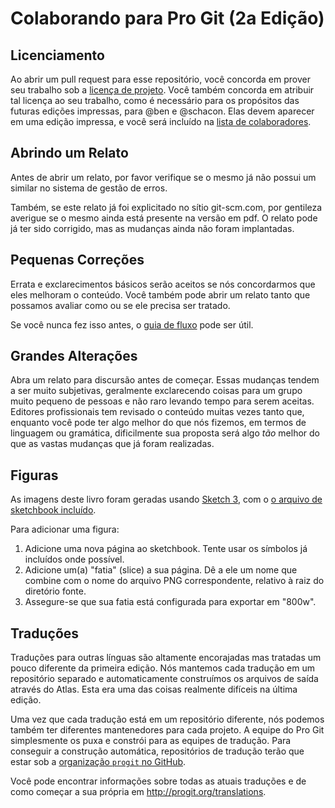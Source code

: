 # Colaborando para Pro Git (2a Edição)


## Licenciamento

Ao abrir um pull request para esse repositório, você concorda em prover seu trabalho sob a [licença de projeto](LICENSE.asc).
Você também concorda em atribuir tal licença ao seu trabalho, como é necessário para os propósitos das futuras edições impressas, para @ben e @schacon.
Elas devem aparecer em uma edição impressa, e você será incluído na [lista de colaboradores](book/contributors.asc).

## Abrindo um Relato

Antes de abrir um relato, por favor verifique se o mesmo já não possui um similar no sistema de gestão de erros.

Também, se este relato já foi explicitado no sítio git-scm.com, por gentileza averigue se o mesmo ainda está presente na versão em pdf. O relato pode já ter sido corrigido, mas as mudanças ainda não foram implantadas.

## Pequenas Correções

Errata e exclarecimentos básicos serão aceitos se nós concordarmos que eles melhoram o conteúdo. Você também pode abrir um relato tanto que possamos avaliar como ou se ele precisa ser tratado.

Se você nunca fez isso antes, o [guia de fluxo](https://guides.github.com/introduction/flow/) pode ser útil.

## Grandes Alterações

Abra um relato para discursão antes de começar. Essas mudanças tendem a ser muito subjetivas, geralmente exclarecendo coisas para um grupo muito pequeno de pessoas e não raro levando tempo para serem aceitas. Editores profissionais tem revisado o conteúdo muitas vezes tanto que, enquanto você pode ter algo melhor do que nós fizemos, em termos de linguagem ou gramática, dificilmente sua proposta será algo *tão* melhor do que as vastas mudanças que já foram realizadas.

## Figuras

As imagens deste livro foram geradas usando [Sketch 3](http://bohemiancoding.com/sketch/), com o [o arquivo de sketchbook incluído](diagram-source/progit.sketch).

Para adicionar uma figura:

1. Adicione uma nova página ao sketchbook. Tente usar os símbolos já incluídos onde possível.
1. Adicione um(a) "fatia" (slice) a sua página. Dê a ele um nome que combine com o nome do arquivo PNG correspondente, relativo à raiz do diretório fonte.
1. Assegure-se que sua fatia está configurada para exportar em "800w".


## Traduções

Traduções para outras línguas são altamente encorajadas mas tratadas um pouco diferente da primeira edição. Nós mantemos cada tradução em um repositório separado e automaticamente construímos os arquivos de saída através do Atlas. Esta era uma das coisas realmente difíceis na última edição.

Uma vez que cada tradução está em um repositório diferente, nós podemos também ter diferentes mantenedores para cada projeto. A equipe do Pro Git simplesmente os puxa e constrói para as equipes de tradução. Para conseguir a construção automática, repositórios de tradução terão que estar sob a [organização `progit` no GitHub](https://github.com/progit).

Você pode encontrar informações sobre todas as atuais traduções e de como começar a sua própria em http://progit.org/translations.
